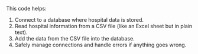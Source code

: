This code helps:

1. Connect to a database where hospital data is stored.
2. Read hospital information from a CSV file (like an Excel sheet but in plain text).
3. Add the data from the CSV file into the database.
4. Safely manage connections and handle errors if anything goes wrong.
